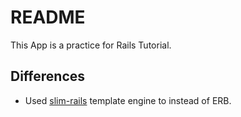 # README

This App is a practice for Rails Tutorial.

## Differences

- Used [slim-rails](https://github.com/slim-template/slim-rails) template engine to instead of ERB.
